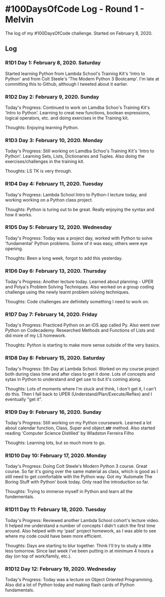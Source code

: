 # #100DaysOfCode Log - Round 1 - Melvin

The log of my #100DaysOfCode challenge. Started on February 8, 2020.

## Log

### R1D1 Day 1: February 8, 2020. Saturday

Started learning Python from Lambda School's Training Kit's 'Intro to Python' and from Colt Steele's 'The Modern Python 3 Bootcamp'. I'm late at committing this to Github, although I tweeted about it earlier.

### R1D2 Day 2: February 9, 2020. Sunday

Today's Progress: Continued to work on Lamdba Schoo's Training Kit's 'Intro to Python'. Learning to creat new functions, boolean expressions, logical operators, etc. and doing exercises in the Training kit.

Thoughts: Enjoying learning Python.

### R1D3 Day 3: February 10, 2020. Monday

Today's Progress: Still working on Lamdba Schoo's Training Kit's 'Intro to Python'. Learning Sets, Lists, Dictionaries and Tuples. Also doing the exercises/challenges in the training kit.

Thoughts: LS TK is very through.

### R1D4 Day 4: February 11, 2020. Tuesday

Today's Progress: Lambda School Intro to Python-I lecture today, and working working on a Python class project.

Thoughts: Python is turing out to be great. Really enjoying the syntax and how it works.

### R1D5 Day 5: February 12, 2020. Wednesday

Today's Progress: Today was a project day, worked with Python to solve 'fundamental' Python problems. Some of it was easy, others were eye opening.

Thoughts: Been a long week, forgot to add this yesterday.

### R1D6 Day 6: February 13, 2020. Thursday

Today's Progress: Another lecture today. Learned about planning - UPER and Polya's Problem Solving Techniques. Also worked on a group coding challenge using the newly learnt problem solving techniques.

Thoughts: Code challenges are definitely something I need to work on.

### R1D7 Day 7: February 14, 2020. Friday

Today's Progress: Practiced Python on an iOS app called Py. Also went over Python on Codecademy. Researched Methods and Functions of Lists and did more of my LS homework.

Thoughts: Python is starting to make more sense outside of the very basics.

### R1D8 Day 8: February 15, 2020. Saturday

Today's Progress: 5th Day at Lambda School. Worked on my course project both during class time and after class to get it done. Lots of concepts and sytax in Python to understand and get use to but it's coming along.

Thoughts: Lots of moments where I'm stuck and think, I don't get it, I can't do this. Then I fall back to UPER (Understand/Plan/Execute/Reflex) and I eventually "get it".

### R1D9 Day 9: February 16, 2020. Sunday

Today's Progress: Still working on my Python coursework. Learned a lot about calendar function, Class, Super and object.**str** method.
Also started reading 'Computer Science Distilled' by Wladston Ferreira Filho

Thoughts: Learning lots, but so much more to go.

### R1D10 Day 10: February 17, 2020. Monday

Today's Progress: Doing Colt Steele's Modern Python 3 course. Great course. So far it's going over the same material as class, which is good as I still need to get comfortable with the Python way. Got my 'Automate The Boring Stuff with Python' book today. Only read the introduction so far.

Thoughts: Trying to immerse myself in Python and learn all the fundementals.

### R1D11 Day 11: February 18, 2020. Tuesday

Today's Progress: Reviewed another Lambda School cohort's lecture video. It helped me understand a number of concepts I didn't catch the first time around. Also helped with my 'past' project homework, as I was able to see where my code could have been more efficient.

Thoughts: Days are starting to blur together. Think I'll try to study a little less tomorrow. Since last week I've been putting in at minimum 4 hours a day (on top of work/family, etc.).

### R1D12 Day 12: February 19, 2020. Wednesday

Today's Progress: Today was a lecture on Object Oriented Programming. Also did a lot of Python today and making flash cards of Python fundamentals.
